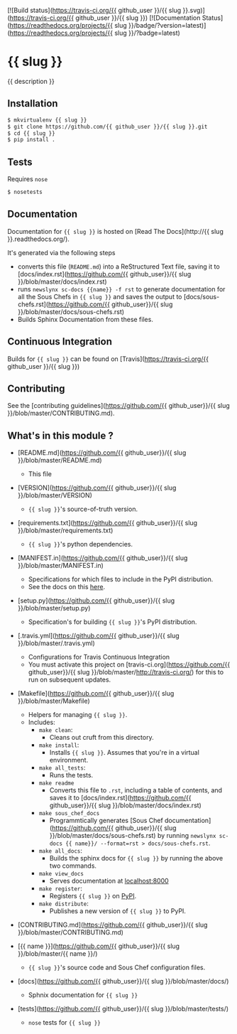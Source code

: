 [![Build status](https://travis-ci.org/{{ github_user }}/{{ slug }}.svg)](https://travis-ci.org/{{ github_user }}/{{ slug }}) [![Documentation Status](https://readthedocs.org/projects/{{ slug }}/badge/?version=latest)](https://readthedocs.org/projects/{{ slug }}/?badge=latest)

{{ slug }}
==========================================================================================

{{ description }}

## Installation

```bash
$ mkvirtualenv {{ slug }}
$ git clone https://github.com/{{ github_user }}/{{ slug }}.git
$ cd {{ slug }}
$ pip install .
```

## Tests

Requires `nose`

```bash
$ nosetests
```

## Documentation

Documentation for `{{ slug }}` is hosted on [Read The Docs](http://{{ slug }}.readthedocs.org/).

It's generated via the following steps

* converts this file (`README.md`) into a ReStructured Text file, saving it to [docs/index.rst](https://github.com/{{ github_user}}/{{ slug }}/blob/master/docs/index.rst)
* runs `newslynx sc-docs {{name}} -f rst` to generate documentation for all the Sous Chefs in `{{ slug }}` and saves the output to [docs/sous-chefs.rst](https://github.com/{{ github_user}}/{{ slug }}/blob/master/docs/sous-chefs.rst)
* Builds Sphinx Documentation from these files.


## Continuous Integration

Builds for `{{ slug }}` can be found on [Travis](https://travis-ci.org/{{ github_user }}/{{ slug }})

## Contributing

See the [contributing guidelines](https://github.com/{{ github_user}}/{{ slug }}/blob/master/CONTRIBUTING.md).


## What's in this module ?

- [README.md](https://github.com/{{ github_user}}/{{ slug }}/blob/master/README.md)
	* This file 

- [VERSION](https://github.com/{{ github_user}}/{{ slug }}/blob/master/VERSION)
	* `{{ slug }}`'s source-of-truth version.

- [requirements.txt](https://github.com/{{ github_user}}/{{ slug }}/blob/master/requirements.txt)
	* `{{ slug }}`'s python dependencies.

- [MANIFEST.in](https://github.com/{{ github_user}}/{{ slug }}/blob/master/MANIFEST.in)
	* Specifications for which files to include in the PyPI distribution.
	* See the docs on this [here](https://docs.python.org/2/distutils/sourcedist.html#specifying-the-files-to-distribute).

- [setup.py](https://github.com/{{ github_user}}/{{ slug }}/blob/master/setup.py)
	* Specification's for building `{{ slug }}`'s PyPI distribution.

- [.travis.yml](https://github.com/{{ github_user}}/{{ slug }}/blob/master/.travis.yml)
	* Configurations for Travis Continuous Integration
	* You must activate this project on [travis-ci.org](https://github.com/{{ github_user}}/{{ slug }}/blob/master/http://travis-ci.org/) for this to run on subsequent updates.

- [Makefile](https://github.com/{{ github_user}}/{{ slug }}/blob/master/Makefile)
	* Helpers for managing `{{ slug }}`.
	* Includes:
		- `make clean`: 
			* Cleans out cruft from this directory.
		- `make install`: 
			* Installs `{{ slug }}`. Assumes that you're in a virtual environment.
		- `make all_tests`: 
			* Runs the tests.
		- `make readme`
			* Converts this file to `.rst`, including a table of contents, and saves it to [docs/index.rst](https://github.com/{{ github_user}}/{{ slug }}/blob/master/docs/index.rst)
		- `make sous_chef_docs`
			* Programmtically generates [Sous Chef documentation](https://github.com/{{ github_user}}/{{ slug }}/blob/master/docs/sous-chefs.rst) by running `newslynx sc-docs {{ name}}/ --format=rst > docs/sous-chefs.rst`.
		- `make all_docs`: 
			* Builds the sphinx docs for `{{ slug }}` by running the above two commands.
		- `make view_docs`
			* Serves documentation at [localhost:8000](http://localhost:8000)
		- `make register`: 
			* Registers `{{ slug }}` on [PyPI](https://pypi.python.org/pypi).
		- `make distribute`: 
			* Publishes a new version of `{{ slug }}` to PyPI.

- [CONTRIBUTING.md](https://github.com/{{ github_user}}/{{ slug }}/blob/master/CONTRIBUTING.md)

- [{{ name }}](https://github.com/{{ github_user}}/{{ slug }}/blob/master/{{ name }}/)
	* `{{ slug }}`'s source code and Sous Chef configuration files.

- [docs](https://github.com/{{ github_user}}/{{ slug }}/blob/master/docs/)
	* Sphnix documentation for `{{ slug }}`

- [tests](https://github.com/{{ github_user}}/{{ slug }}/blob/master/tests/)
	* `nose` tests for `{{ slug }}`


